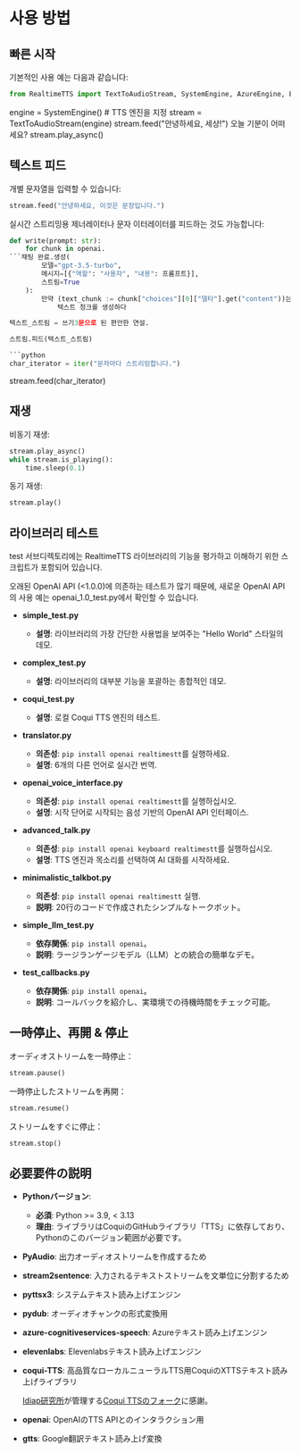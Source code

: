 # 사용 방법

## 빠른 시작

기본적인 사용 예는 다음과 같습니다:

```python
from RealtimeTTS import TextToAudioStream, SystemEngine, AzureEngine, ElevenlabsEngine
```

engine = SystemEngine() # TTS 엔진을 지정
stream = TextToAudioStream(engine)
stream.feed("안녕하세요, 세상!") 오늘 기분이 어떠세요?
stream.play_async()

## 텍스트 피드

개별 문자열을 입력할 수 있습니다:

```python
stream.feed("안녕하세요, 이것은 문장입니다.")
```

실시간 스트리밍용 제너레이터나 문자 이터레이터를 피드하는 것도 가능합니다:

```python
def write(prompt: str):
    for chunk in openai.
```채팅 완료.생성(
        모델="gpt-3.5-turbo",
        메시지=[{"역할": "사용자", "내용": 프롬프트}],
        스트림=True
    ):
        만약 (text_chunk := chunk["choices"][0]["델타"].get("content"))는 None이 아닙니다:
            텍스트 청크를 생성하다

텍스트_스트림 = 쓰기3문으로 된 편안한 연설.

스트림.피드(텍스트_스트림)

```python
char_iterator = iter("문자마다 스트리밍합니다.")
```
stream.feed(char_iterator)

## 재생

비동기 재생:

```python
stream.play_async()
while stream.is_playing():
    time.sleep(0.1)
```

동기 재생:

```python
stream.play()
```

## 라이브러리 테스트

test 서브디렉토리에는 RealtimeTTS 라이브러리의 기능을 평가하고 이해하기 위한 스크립트가 포함되어 있습니다.

오래된 OpenAI API (<1.0.0)에 의존하는 테스트가 많기 때문에, 새로운 OpenAI API의 사용 예는 openai_1.0_test.py에서 확인할 수 있습니다.

- **simple_test.py**
    - **설명**: 라이브러리의 가장 간단한 사용법을 보여주는 "Hello World" 스타일의 데모.

- **complex_test.py**
    - **설명**: 라이브러리의 대부분 기능을 포괄하는 종합적인 데모.

- **coqui_test.py**
    - **설명**: 로컬 Coqui TTS 엔진의 테스트.

- **translator.py**
    - **의존성**: `pip install openai realtimestt`를 실행하세요.
    - **설명**: 6개의 다른 언어로 실시간 번역.

- **openai_voice_interface.py**
    - **의존성**: `pip install openai realtimestt`를 실행하십시오.
    - **설명**: 시작 단어로 시작되는 음성 기반의 OpenAI API 인터페이스.

- **advanced_talk.py**
    - **의존성**: `pip install openai keyboard realtimestt`를 실행하십시오.
    - **설명**: TTS 엔진과 목소리를 선택하여 AI 대화를 시작하세요.

- **minimalistic_talkbot.py**
    - **의존성**: `pip install openai realtimestt` 실행.
    - **説明**: 20行のコードで作成されたシンプルなトークボット。

- **simple_llm_test.py**
    - **依存関係**: `pip install openai`。
    - **説明**: ラージランゲージモデル（LLM）との統合の簡単なデモ。

- **test_callbacks.py**
    - **依存関係**: `pip install openai`。
    - **説明**: コールバックを紹介し、実環境での待機時間をチェック可能。

## 一時停止、再開 & 停止

オーディオストリームを一時停止：

```python
stream.pause()
```

一時停止したストリームを再開：

```python
stream.resume()
```

ストリームをすぐに停止：

```python
stream.stop()
```

## 必要要件の説明

- **Pythonバージョン**:
  - **必須**: Python >= 3.9, < 3.13
  - **理由**: ライブラリはCoquiのGitHubライブラリ「TTS」に依存しており、Pythonのこのバージョン範囲が必要です。

- **PyAudio**: 出力オーディオストリームを作成するため

- **stream2sentence**: 入力されるテキストストリームを文単位に分割するため

- **pyttsx3**: システムテキスト読み上げエンジン

- **pydub**: オーディオチャンクの形式変換用

- **azure-cognitiveservices-speech**: Azureテキスト読み上げエンジン

- **elevenlabs**: Elevenlabsテキスト読み上げエンジン

- **coqui-TTS**: 高品質なローカルニューラルTTS用CoquiのXTTSテキスト読み上げライブラリ

  [Idiap研究所](https://github.com/idiap)が管理する[Coqui TTSのフォーク](https://github.com/idiap/coqui-ai-TTS)に感謝。

- **openai**: OpenAIのTTS APIとのインタラクション用

- **gtts**: Google翻訳テキスト読み上げ変換


